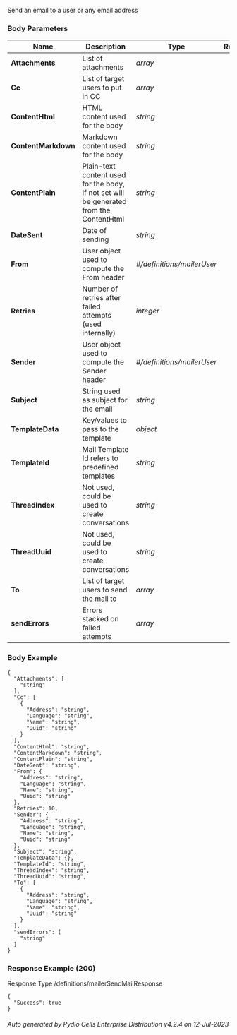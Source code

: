 






 
Send an email to a user or any email address  


### Body Parameters

Name | Description | Type | Required
---|---|---|---
**Attachments** | List of attachments | _array_ |   
**Cc** | List of target users to put in CC | _array_ |   
**ContentHtml** | HTML content used for the body | _string_ |   
**ContentMarkdown** | Markdown content used for the body | _string_ |   
**ContentPlain** | Plain-text content used for the body, if not set will be generated from the ContentHtml | _string_ |   
**DateSent** | Date of sending | _string_ |   
**From** | User object used to compute the From header | _#/definitions/mailerUser_ |   
**Retries** | Number of retries after failed attempts (used internally) | _integer_ |   
**Sender** | User object used to compute the Sender header | _#/definitions/mailerUser_ |   
**Subject** | String used as subject for the email | _string_ |   
**TemplateData** | Key/values to pass to the template | _object_ |   
**TemplateId** | Mail Template Id refers to predefined templates | _string_ |   
**ThreadIndex** | Not used, could be used to create conversations | _string_ |   
**ThreadUuid** | Not used, could be used to create conversations | _string_ |   
**To** | List of target users to send the mail to | _array_ |   
**sendErrors** | Errors stacked on failed attempts | _array_ |   


### Body Example
```
{
  "Attachments": [
    "string"
  ],
  "Cc": [
    {
      "Address": "string",
      "Language": "string",
      "Name": "string",
      "Uuid": "string"
    }
  ],
  "ContentHtml": "string",
  "ContentMarkdown": "string",
  "ContentPlain": "string",
  "DateSent": "string",
  "From": {
    "Address": "string",
    "Language": "string",
    "Name": "string",
    "Uuid": "string"
  },
  "Retries": 10,
  "Sender": {
    "Address": "string",
    "Language": "string",
    "Name": "string",
    "Uuid": "string"
  },
  "Subject": "string",
  "TemplateData": {},
  "TemplateId": "string",
  "ThreadIndex": "string",
  "ThreadUuid": "string",
  "To": [
    {
      "Address": "string",
      "Language": "string",
      "Name": "string",
      "Uuid": "string"
    }
  ],
  "sendErrors": [
    "string"
  ]
}
```






### Response Example (200)
Response Type /definitions/mailerSendMailResponse

```
{
  "Success": true
}
```




###### Auto generated by Pydio Cells Enterprise Distribution v4.2.4 on 12-Jul-2023
